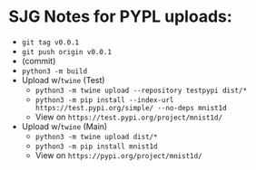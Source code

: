 # SJG Notes for PYPL uploads:


* `git tag v0.0.1`
* `git push origin v0.0.1`
* (commit)
* `python3 -m build`
* Upload w/`twine` (Test)
  * `python3 -m twine upload --repository testpypi dist/*`
  * `python3 -m pip install --index-url https://test.pypi.org/simple/ --no-deps mnist1d`
  * View on `https://test.pypi.org/project/mnist1d/`
* Upload w/`twine` (Main)
  * `python3 -m twine upload dist/*`
  * `python3 -m pip install mnist1d`
  * View on `https://pypi.org/project/mnist1d/`